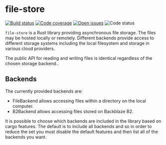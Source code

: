 # file-store

[![Build status](https://github.com/FractalBrew/file-store-rs/workflows/Checks/badge.svg)](https://github.com/FractalBrew/file-store-rs/actions)
[![Code coverage](https://codecov.io/gh/FractalBrew/file-store-rs/branch/master/graph/badge.svg)](https://codecov.io/gh/FractalBrew/file-store-rs)
[![Open issues](https://img.shields.io/github/issues-raw/FractalBrew/file-store-rs)](https://github.com/FractalBrew/file-store-rs/issues)
![Code status](https://img.shields.io/badge/status-pre--alpha-red)

`file-store` is a Rust library providing asynchronous file storage. The files may be hosted locally or remotely. Different backends provide access to different storage systems including the local filesystem and storage in various cloud providers.

The public API for reading and writing files is identical regardless of the chosen storage backend..

## Backends

The currently provided backends are:

* FileBackend allows accessing files within a directory on the local computer.
* B2Backend allows accessing files stored on Backblaze B2.

It is possible to choose which backends are included in the library based on cargo features. The default is to include all backends and so in order to reduce the set you must disable the default features and then list all of the backends you want.
